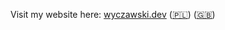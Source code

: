 Visit my website here: [wyczawski.dev](https://wyczawski.dev/) ([🇵🇱](https://wyczawski.dev/pl)) ([🇬🇧](https://wyczawski.dev/))
